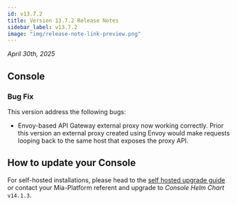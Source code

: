 ```yaml
---
id: v13.7.2
title: Version 13.7.2 Release Notes
sidebar_label: v13.7.2
image: "img/release-note-link-preview.png"
---
```


_April 30th, 2025_

## Console

### Bug Fix

This version address the following bugs:

- Envoy-based API Gateway external proxy now working correctly. Prior this version an external proxy created using Envoy would make requests looping back to the same host that exposes the proxy API.


## How to update your Console

For self-hosted installations, please head to the [self hosted upgrade guide](/infrastructure/self-hosted/installation-chart/100_how-to-upgrade.md) or contact your Mia-Platform referent and upgrade to _Console Helm Chart_ `v14.1.3`.
